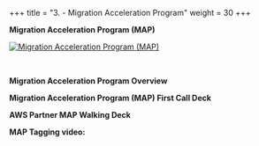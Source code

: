 +++ 
title = "3. - Migration Acceleration Program" 
weight = 30
+++

**Migration Acceleration Program (MAP)**

<a target="_blank" href="https://aws.amazon.com/migration-acceleration-program/"><img src="../../images/map.png" alt="Migration Acceleration Program (MAP)"/></a>

<br>

**Migration Acceleration Program Overview**


**Migration Acceleration Program (MAP) First Call Deck**


**AWS Partner MAP Walking Deck**


**MAP Tagging video:**

